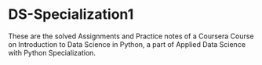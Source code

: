 # DS-Specialization1
These are the solved Assignments and Practice notes of a Coursera Course on Introduction to Data Science in Python, a part of Applied Data Science with Python Specialization.
